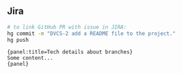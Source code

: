 Jira
-

````sh
# to link GitHub PR with issue in JIRA:
hg commit -m "DVCS-2 add a README file to the project."
hg push
````

````
{panel:title=Tech details about branches}
Some content...
{panel}
````
